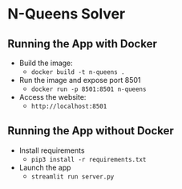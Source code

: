 # N-Queens Solver

## Running the App with Docker
* Build the image:
  * `docker build -t n-queens .`
* Run the image and expose port 8501
  * `docker run -p 8501:8501 n-queens`
* Access the website:
  * `http://localhost:8501`
 
## Running the App without Docker
* Install requirements
  * `pip3 install -r requirements.txt`
* Launch the app
  * `streamlit run server.py` 
 
  
